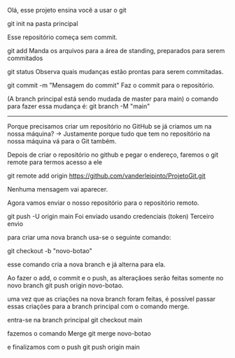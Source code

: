 Olá, esse projeto ensina você a usar o git

git init na pasta principal

Esse repositório começa sem commit.

git add
Manda os arquivos para a área de standing, preparados para serem commitados

git status
Observa quais mudanças estão prontas para serem commitadas.

git commit -m "Mensagem do commit"
Faz o commit para o repositório.

(A branch principal está sendo mudada de master para main)
o comando para fazer essa mudança é:
git branch -M "main"

---

Porque precisamos criar um repositório no GitHub se já criamos um na nossa máquina?
-> Justamente porque tudo que tem no repositório na nossa máquina vá para o Git também.

Depois de criar o repositório no github e pegar o endereço, faremos o git remote para termos acesso a ele

git remote add origin https://github.com/vanderleipinto/ProjetoGit.git

Nenhuma mensagem vai aparecer.

Agora vamos enviar o nosso repositório para o repositório remoto.

git push -U origin main
Foi enviado usando credenciais (token)
Terceiro envio

para criar uma nova branch usa-se o seguinte comando:

git checkout -b "novo-botao"

esse comando cria a nova branch e já alterna para ela.

Ao fazer o add, o commit e o push, as alteraçãoes serão feitas somente no novo branch
git push origin novo-botao.

uma vez que as criações na nova branch foram feitas, é possível passar essas criações para a branch principal com o comando merge.

entra-se na branch principal
git checkout main

fazemos o comando Merge
git merge novo-botao

e finalizamos com o push
git push origin main
